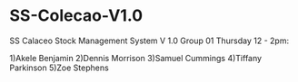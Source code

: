 # SS-Colecao-V1.0

SS Calaceo Stock Management System V 1.0
Group 01 Thursday 12 - 2pm:

1)Akele Benjamin
2)Dennis Morrison
3)Samuel Cummings
4)Tiffany Parkinson
5)Zoe Stephens